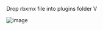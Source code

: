 Drop rbxmx file into plugins folder V


![image](https://github.com/cajunphoenix/Animation-Spoofer-V2/assets/39899968/760efb22-462c-4e56-9889-99c2db97cd80)
